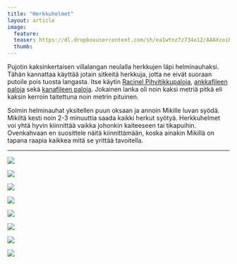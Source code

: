 ```yaml
---
title: "Herkkuhelmet"
layout: article
image:
  feature:
  teaser: https://dl.dropboxusercontent.com/sh/ea1wtnz7z734o12/AAAXzeiRFfnPq3IiZVOFTSdya/aktivointi/herkkuhelmet/DSC41292-245px.jpg
  thumb:
---
```


Pujotin kaksinkertaisen villalangan neulalla herkkujen läpi helminauhaksi. Tähän kannattaa käyttää jotain sitkeitä herkkuja, jotta ne eivät suoraan putoile pois tuosta langasta. Itse käytin 
[Racinel Pihvitikkupaloja](http://clk.tradedoubler.com/click?p(240480)a(2526211)g(21401374)url(https://www.mustijamirri.fi/racinel-snacks-pihvitikkupalat-harka-lammas-60-g-025948-1)), [ankkafileen paloja](http://clk.tradedoubler.com/click?p(240480)a(2526211)g(21401374)url(https://www.mustijamirri.fi/brit-care-let-s-bite-ankanrinta-80-g-018621-1)) sekä [kanafileen paloja](http://clk.tradedoubler.com/click?p(240480)a(2526211)g(21401374)url(https://www.mustijamirri.fi/brit-care-let-s-bite-kanasiivut-80-g-019885-1)). Jokainen lanka oli noin kaksi metriä pitkä eli kaksin kerroin taitettuna noin metrin pituinen.

Solmin helminauhat yksitellen puun oksaan ja annoin Mikille luvan syödä. Mikiltä kesti noin 2-3 minuuttia saada kaikki herkut syötyä. Herkkuhelmet voi yhtä hyvin kiinnittää vaikka johonkin kaiteeseen tai tikapuihin. Ovenkahvaan en suosittele näitä kiinnittämään, koska ainakin Mikillä on tapana raapia kaikkea mitä se yrittää tavoitella.

---

[![](https://dl.dropboxusercontent.com/sh/ea1wtnz7z734o12/AAD3So36bXzcdk21L1EBe8uBa/aktivointi/herkkuhelmet/DSC41330-800px.jpg)](https://dl.dropboxusercontent.com/sh/ea1wtnz7z734o12/AACVH7IhQS5cwm37FPqtT10ka/aktivointi/herkkuhelmet/DSC41330.jpg)

[![](https://dl.dropboxusercontent.com/sh/ea1wtnz7z734o12/AAC7pWkGydHf7NOiPes8yYBca/aktivointi/herkkuhelmet/DSC41337-800px.jpg)](https://dl.dropboxusercontent.com/sh/ea1wtnz7z734o12/AAB7ysDt4FaPIXxhoUoVNDFRa/aktivointi/herkkuhelmet/DSC41337.jpg)

[![](https://dl.dropboxusercontent.com/sh/ea1wtnz7z734o12/AAC30tjtV1sc92vKwwLH5bM4a/aktivointi/herkkuhelmet/DSC41307-800px.jpg)](https://dl.dropboxusercontent.com/sh/ea1wtnz7z734o12/AAD1odUjP-sFP_kNwlXAGWi7a/aktivointi/herkkuhelmet/DSC41307.jpg)

[![](https://dl.dropboxusercontent.com/sh/ea1wtnz7z734o12/AACb-KiJBhXN2xRTdAh0ArxPa/aktivointi/herkkuhelmet/DSC41304-800px.jpg)](https://dl.dropboxusercontent.com/sh/ea1wtnz7z734o12/AACMqnnZE0EMKTwnADAlxlvMa/aktivointi/herkkuhelmet/DSC41304.jpg)

[![](https://dl.dropboxusercontent.com/sh/ea1wtnz7z734o12/AAARVsdgoA2qDDR_xUsL4Z28a/aktivointi/herkkuhelmet/DSC41300-800px.jpg)](https://dl.dropboxusercontent.com/sh/ea1wtnz7z734o12/AAC5MC0s8LjtLbhgzWOwuZYZa/aktivointi/herkkuhelmet/DSC41300.jpg)

[![](https://dl.dropboxusercontent.com/sh/ea1wtnz7z734o12/AABBb4dQ35kR_5PF3FbejD9Ua/aktivointi/herkkuhelmet/DSC41328-800px.jpg)](https://dl.dropboxusercontent.com/sh/ea1wtnz7z734o12/AACXv1ji3hg9F2yeU07petIYa/aktivointi/herkkuhelmet/DSC41328.jpg)

[![](https://dl.dropboxusercontent.com/sh/ea1wtnz7z734o12/AABqBmdySP0mm10CB-DHsXkua/aktivointi/herkkuhelmet/DSC41292-800px.jpg)](https://dl.dropboxusercontent.com/sh/ea1wtnz7z734o12/AABohBSgqLBt_QSw5OrNUFIYa/aktivointi/herkkuhelmet/DSC41292.jpg)

[![](https://dl.dropboxusercontent.com/sh/ea1wtnz7z734o12/AABv4K41qWdd2NxEcVymIj55a/aktivointi/herkkuhelmet/DSC41280-800px.jpg)](https://dl.dropboxusercontent.com/sh/ea1wtnz7z734o12/AAAz6nSa3dAnq4Pam7CJR-QKa/aktivointi/herkkuhelmet/DSC41280.jpg)
